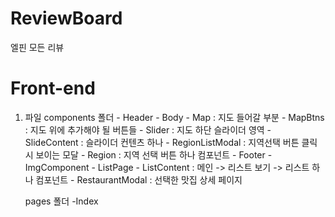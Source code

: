 # ReviewBoard

엘핀 모든 리뷰

# Front-end

1. 파일
    components 폴더
        - Header
        - Body
            - Map : 지도 들어갈 부분
            - MapBtns : 지도 위에 추가해야 될 버튼들
            - Slider : 지도 하단 슬라이더 영역
                - SlideContent : 슬라이더 컨텐츠 하나
            - RegionListModal : 지역선택 버튼 클릭 시 보이는 모달
                - Region : 지역 선택 버튼 하나 컴포넌트
        - Footer
        - ImgComponent
        - ListPage
            - ListContent : 메인 -> 리스트 보기 -> 리스트 하나 컴포넌트
        - RestaurantModal : 선택한 맛집 상세 페이지

    pages 폴더
        -Index  
            <Header>
            <MapOrList>
            <Body>
            <ListPage>
            <Footer>
        